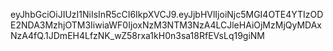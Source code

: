 eyJhbGciOiJIUzI1NiIsInR5cCI6IkpXVCJ9.eyJjbHVlIjoiNjc5MGI4OTE4YTIzODE2NDA3MzhjOTM3IiwiaWF0IjoxNzM3NTM3NzA4LCJleHAiOjMzMjQyMDAxNzA4fQ.1JDmEH4LfzNK_wZ58rxa1kH0n3sa18RfEVsLq19giNM
